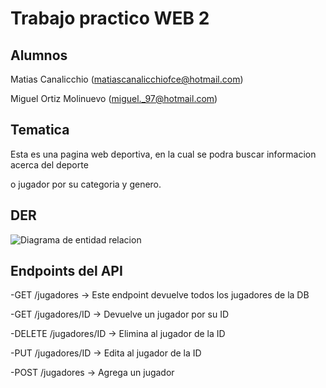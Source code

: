 # Trabajo practico WEB 2

## Alumnos

Matias Canalicchio (matiascanalicchiofce@hotmail.com)

Miguel Ortiz Molinuevo (miguel._97@hotmail.com)

## Tematica

Esta es una pagina web deportiva, en la cual se podra buscar informacion acerca del deporte

o jugador por su categoria y genero.

## DER

![Diagrama de entidad relacion](/imagen/der.jpg "Diagrama de entidad relacion")

## Endpoints del API

-GET /jugadores       -> Este endpoint devuelve todos los jugadores de la DB

-GET /jugadores/ID    -> Devuelve un jugador por su ID

-DELETE /jugadores/ID -> Elimina al jugador de la ID

-PUT /jugadores/ID    -> Edita al jugador de la ID

-POST /jugadores      -> Agrega un jugador